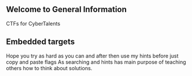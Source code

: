 ## Welcome to General Information 

CTFs for CyberTalents

## Embedded targets

Hope you try as hard as you can and after then use my hints before just copy and paste flags
As searching and hints has main purpose of teaching others how to think about solutions.
